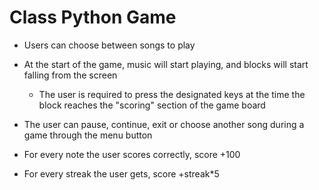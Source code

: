 # Class Python Game

- Users can choose between songs to play

- At the start of the game, music will start playing, and blocks will start falling from the screen

    - The user is required to press the designated keys at the time the block reaches the "scoring" section of the game board

- The user can pause, continue, exit or choose another song during a game through the menu button

- For every note the user scores correctly, score +100

- For every streak the user gets, score +streak*5